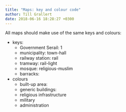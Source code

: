 ```yaml
---
title: "Maps: key and colour code"
author: Till Grallert
date: 2018-06-16 18:28:27 +0300
---
```


All maps should make use of the same keys and colours:

- keys:
    + Government Serail: 1
    + municipality: town-hall
    + railway station: rail
    + tramway: rail-light
    + mosque: religious-muslim
    + barracks: 
- colours
    + built-up area:
    + generic buildings: 
    + religious infrastructure
    + military
    + administration